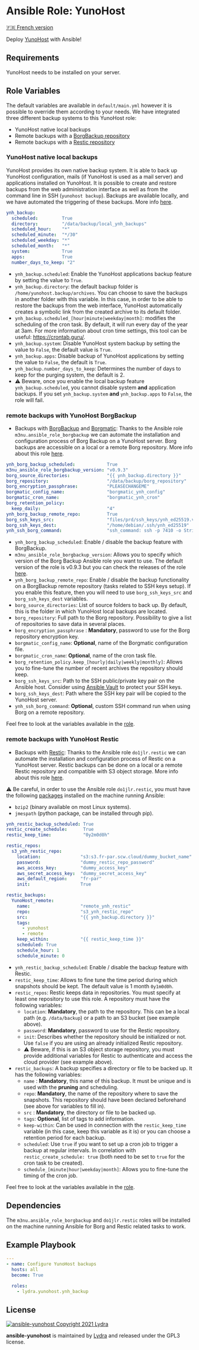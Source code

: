# Ansible Role: YunoHost

[🇫🇷 French version](README-FR.md)

Deploy [YunoHost](https://yunohost.org/#/) with Ansible!

## Requirements

YunoHost needs to be installed on your server.

## Role Variables

The default variables are available in `default/main.yml` however it is possible to override them according to your needs.
We have integrated three different backup systems to this YunoHost role:

- YunoHost native local backups
- Remote backups with a [BorgBackup repository](https://borgbackup.readthedocs.io/en/stable/)
- Remote backups with a [Restic repository](https://restic.readthedocs.io/en/stable/)

### YunoHost native local backups

YunoHost provides its own native backup system. It is able to back up YunoHost configuration, mails (if YunoHost is used as a mail server) and applications installed on YunoHost. It is possible to create and restore backups from the web administration interface as well as from the command line in SSH (`yunohost backup`). Backups are available locally, and we have automated the triggering of these backups. More info [here](https://yunohost.org/en/backup).

```yml
ynh_backup:
  scheduled:         True
  directory:         "/data/backup/local_ynh_backups"
  scheduled_hour:    "*"
  scheduled_minute:  "*/30"
  scheduled_weekday: "*"
  scheduled_month:   "*"
  system:            True
  apps:              True
  number_days_to_keep: "2"
```

- `ynh_backup.scheduled`: Enable the YunoHost applications backup feature by setting the value to `True`.
- `ynh_backup.directory`: the default backup folder is `/home/yunohost.backup/archives`. You can choose to save the backups in another folder with this variable. In this case, in order to be able to restore the backups from the web interface, YunoHost automatically creates a symbolic link from the created archive to its default folder.
- `ynh_backup.scheduled_[hour|minute|weekday|month]`: modifies the scheduling of the cron task. By default, it will run every day of the year at 3am. For more information about cron time settings, this tool can be useful: <https://crontab.guru/>.
- `ynh_backup.system`: Disable YunoHost system backup by setting the value to `False`, the default value is `True`.
- `ynh_backup.apps`: Disable backup of YunoHost applications by setting the value to `False`, the default is `True`.
- `ynh_backup.number_days_to_keep`: Determines the number of days to keep for the purging system, the default is 2.
- ⚠️ Beware, once you enable the local backup feature `ynh_backup.scheduled`, you cannot disable system **and** application backups. If you set `ynh_backup.system` **and** `ynh_backup.apps` to `False`, the role will fail.

### remote backups with YunoHost BorgBackup

- Backups with [BorgBackup](https://borgbackup.readthedocs.io/en/stable/) and [Borgmatic](https://github.com/witten/borgmatic): Thanks to the Ansible role `m3nu.ansible_role_borgbackup` we can automate the installation and configuration process of Borg Backup on a YunoHost server. Borg backups are accessible on a local or a remote Borg repository. More info about this role [here](https://github.com/borgbase/ansible-role-borgbackup).

```yml
ynh_borg_backup_scheduled:            True
m3nu_ansible_role_borgbackup_version: "v0.9.3"
borg_source_directories:              "{{ ynh_backup.directory }}"
borg_repository:                      "/data/backup/borg_repository"
borg_encryption_passphrase:           "PLEASECHANGEME"
borgmatic_config_name:                "borgmatic_ynh_config"
borgmatic_cron_name:                  "borgmatic_ynh_cron"
borg_retention_policy:
  keep_daily:                         "4"
ynh_borg_backup_remote_repo:          True
borg_ssh_keys_src:                    "files/prd/ssh_keys/ynh_ed25519.vault"
borg_ssh_keys_dest:                   "/home/debian/.ssh/ynh_ed25519"
ynh_ssh_borg_command:                 "ssh_command: ssh -p 7410 -o StrictHostKeychecking=no -i {{ borg_ssh_keys_dest }}"
```

- `ynh_borg_backup_scheduled`: Enable / disable the backup feature with BorgBackup.
- `m3nu_ansible_role_borgbackup_version`: Allows you to specify which version of the Borg Backup Ansible role you want to use. The default version of the role is v0.9.3 but you can check the releases of the role [here](https://github.com/borgbase/ansible-role-borgbackup).
- `ynh_borg_backup_remote_repo`: Enable / disable the backup functionality on a BorgBackup remote repository (tasks related to SSH keys setup). If you enable this feature, then you will need to use `borg_ssh_keys_src` and `borg_ssh_keys_dest` variables. 
- `borg_source_directories`: List of source folders to back up. By default, this is the folder in which YunoHost local backups are located.
- `borg_repository`: Full path to the Borg repository. Possibility to give a list of repositories to save data in several places.
- `borg_encryption_passphrase` : **Mandatory**, password to use for the Borg repository encryption key.
- `borgmatic_config_name`: **Optional**, name of the Borgmatic configuration file.
- `borgmatic_cron_name`: **Optional**, name of the cron task file.
- `borg_retention_policy.keep_[hourly|daily|weekly|monthly]`: Allows you to fine-tune the number of recent archives the repository should keep.
- `borg_ssh_keys_src`: Path to the SSH public/private key pair on the Ansible host. Consider using [Ansible Vault](https://docs.ansible.com/ansible/latest/user_guide/vault.html) to protect your SSH keys.
- `borg_ssh_keys_dest`: Path where the SSH key pair will be copied to the YunoHost server.
- `ynh_ssh_borg_command`: **Optional**, custom SSH command run when using Borg on a remote repository.

Feel free to look at the variables available in the [role](https://github.com/borgbase/ansible-role-borgbackup).

### remote backups with YunoHost Restic

- Backups with [Restic](https://restic.net/): Thanks to the Ansible role `do1jlr.restic` we can automate the installation and configuration process of Restic on a YunoHost server. Restic backups can be done on a local or a remote Restic repository and compatible with S3 object storage. More info about this role [here](https://github.com/roles-ansible/ansible_role_restic).

⚠️ Be careful, in order to use the Ansible role `do1jlr.restic`, you must have the following [packages](https://github.com/roles-ansible/ansible_role_restic#requirements) installed on the machine running Ansible:

- `bzip2` (binary available on most Linux systems).
- `jmespath` (python package, can be installed through pip).

```yml
ynh_restic_backup_scheduled: True
restic_create_schedule:      True
restic_keep_time:            "0y2m0d0h"

restic_repos:
  s3_ynh_restic_repo:
    location:               "s3:s3.fr-par.scw.cloud/dummy_bucket_name"
    password:               "dummy_restic_repo_password"
    aws_access_key:         "dummy_access_key"
    aws_secret_access_key:  "dummy_secret_access_key"
    aws_default_region:     "fr-par"
    init:                   True

restic_backups:
  YunoHost_remote:
    name:                   "remote_ynh_restic"
    repo:                   "s3_ynh_restic_repo"
    src:                    "{{ ynh_backup.directory }}"
    tags:
      - yunohost
      - remote
    keep_within:            "{{ restic_keep_time }}"
    scheduled: True
    schedule_hour: 1
    schedule_minute: 0
```

- `ynh_restic_backup_scheduled`: Enable / disable the backup feature with Restic.
- `restic_keep_time`: Allows to fine tune the time period during which snapshots should be kept. The default value is 1 month `0y1m0d0h`.
- `restic_repos`: Restic keeps data in repositories. You must specify at least one repository to use this role. A repository must have the following variables:
  - `location`: **Mandatory**, the path to the repository. This can be a local path (e.g. `/data/backup`) or a path to an S3 bucket (see example above).
  - `password`: **Mandatory**, password to use for the Restic repository.
  - `init`: Describes whether the repository should be initialized or not. Use `false` if you are using an already initialized Restic repository.
  - ⚠️ Beware, if this is an S3 object storage repository, you must provide additional variables for Restic to authenticate and access the cloud provider (see example above).
- `restic_backups`: A backup specifies a directory or file to be backed up. It has the following variables:
  - `name` : **Mandatory**, this name of this backup. It must be unique and is used with the __pruning__ and scheduling.
  - `repo`: **Mandatory**, the name of the repository where to save the snapshots. This repository should have been declared beforehand (see above for variables to fill in).
  - `src` : **Mandatory**, the directory or file to be backed up.
  - `tags`: **Optional**, list of tags to add information.
  - `keep-within`: Can be used in connection with the `restic_keep_time` variable (in this case, keep this variable as it is) or you can choose a retention period for each backup.
  - `scheduled`: Use `true` if you want to set up a cron job to trigger a backup at regular intervals. In correlation with `restic_create_schedule: true` (both need to be set to `true` for the cron task to be created).
  - `schedule_[minute|hour|weekday|month]`: Allows you to fine-tune the timing of the cron job.

Feel free to look at the variables available in the [role](https://github.com/roles-ansible/ansible_role_restic).

## Dependencies

The `m3nu.ansible_role_borgbackup` and `do1jlr.restic` roles will be installed on the machine running Ansible for Borg and Restic related tasks to work.

## Example Playbook

```yml
---
- name: Configure YunoHost backups
  hosts: all
  become: True

  roles:
    - lydra.yunohost.ynh_backup
```

## License

[![ansible-yunohost Copyright 2021 Lydra](https://www.gnu.org/graphics/gplv3-with-text-136x68.png)](https://choosealicense.com/licenses/gpl-3.0/)

**ansible-yunohost** is maintained by [Lydra](https://lydra.fr/) and released under the GPL3 license.
